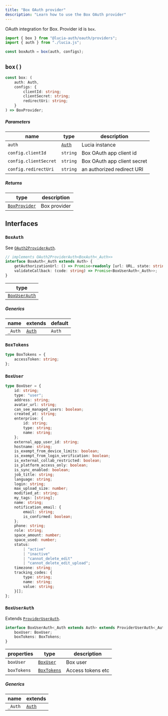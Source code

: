 ```yaml
---
title: "Box OAuth provider"
description: "Learn how to use the Box OAuth provider"
---
```


OAuth integration for Box. Provider id is `box`.

```ts
import { box } from "@lucia-auth/oauth/providers";
import { auth } from "./lucia.js";

const boxAuth = box(auth, configs);
```

## `box()`

```ts
const box: (
	auth: Auth,
	configs: {
		clientId: string;
		clientSecret: string;
		redirectUri: string;
	}
) => BoxProvider;
```

##### Parameters

| name                   | type                                       | description                 |
| ---------------------- | ------------------------------------------ | --------------------------- |
| `auth`                 | [`Auth`](/reference/lucia/interfaces/auth) | Lucia instance              |
| `config.clientId`     | `string`                                   | Box OAuth app client id     |
| `config.clientSecret` | `string`                                   | Box OAuth app client secret |
| `config.redirectUri`  | `string`                                   | an authorized redirect URI  |

##### Returns

| type                          | description  |
| ----------------------------- | ------------ |
| [`BoxProvider`](#boxprovider) | Box provider |

## Interfaces

### `BoxAuth`

See [`OAuth2ProviderAuth`](/reference/oauth/interfaces/oauth2providerauth).

```ts
// implements OAuth2ProviderAuth<BoxAuth<_Auth>>
interface BoxAuth<_Auth extends Auth> {
	getAuthorizationUrl: () => Promise<readonly [url: URL, state: string]>;
	validateCallback: (code: string) => Promise<BoxUserAuth<_Auth>>;
}
```

| type                          |
| ----------------------------- |
| [`BoxUserAuth`](#boxuserauth) |

##### Generics

| name    | extends                                    | default |
| ------- | ------------------------------------------ | ------- |
| `_Auth` | [`Auth`](/reference/lucia/interfaces/auth) | `Auth`  |

### `BoxTokens`

```ts
type BoxTokens = {
	accessToken: string;
};
```

### `BoxUser`

```ts
type BoxUser = {
	id: string;
	type: "user";
	address: string;
	avatar_url: string;
	can_see_managed_users: boolean;
	created_at: string;
	enterprise: {
		id: string;
		type: string;
		name: string;
	};
	external_app_user_id: string;
	hostname: string;
	is_exempt_from_device_limits: boolean;
	is_exempt_from_login_verification: boolean;
	is_external_collab_restricted: boolean;
	is_platform_access_only: boolean;
	is_sync_enabled: boolean;
	job_title: string;
	language: string;
	login: string;
	max_upload_size: number;
	modified_at: string;
	my_tags: [string];
	name: string;
	notification_email: {
		email: string;
		is_confirmed: boolean;
	};
	phone: string;
	role: string;
	space_amount: number;
	space_used: number;
	status:
		| "active"
		| "inactive"
		| "cannot_delete_edit"
		| "cannot_delete_edit_upload";
	timezone: string;
	tracking_codes: {
		type: string;
		name: string;
		value: string;
	}[];
};
```

### `BoxUserAuth`

Extends [`ProviderUserAuth`](/reference/oauth/interfaces/provideruserauth).

```ts
interface BoxUserAuth<_Auth extends Auth> extends ProviderUserAuth<_Auth> {
	boxUser: BoxUser;
	boxTokens: BoxTokens;
}
```

| properties  | type                      | description       |
| ----------- | ------------------------- | ----------------- |
| `boxUser`   | [`BoxUser`](#boxuser)     | Box user          |
| `boxTokens` | [`BoxTokens`](#boxtokens) | Access tokens etc |

##### Generics

| name    | extends                                    |
| ------- | ------------------------------------------ |
| `_Auth` | [`Auth`](/reference/lucia/interfaces/auth) |
